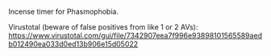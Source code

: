 Incense timer for Phasmophobia.

Virustotal (beware of false positives from like 1 or 2 AVs):
https://www.virustotal.com/gui/file/7342907eea7f996e93898101565589aedb012490ea033d0ed13b906e15d05022
